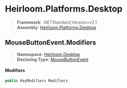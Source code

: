 # Heirloom.Platforms.Desktop

> **Framework**: .NETStandard,Version=v2.1  
> **Assembly**: [Heirloom.Platforms.Desktop][0]  

## MouseButtonEvent.Modifiers

> **Namespace**: [Heirloom.Desktop][0]  
> **Declaring Type**: [MouseButtonEvent][1]  

#### Modifiers

```cs
public KeyModifiers Modifiers
```

[0]: ../../../Heirloom.Platforms.Desktop.md
[1]: ../MouseButtonEvent.md
